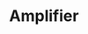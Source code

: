 ---
title: "Amplifier"
summary: "Amplifier are an English rock band originating from Manchester. The band has released six albums and four EPs since its inception in 1999. Their music has been described as \"Soundgarden, Tool, Black Sabbath, Oceansize and Pink Floyd taking copious amounts of mind-altering substances and venturing on a trip through time and space , and back again.\" Their music is characterised by guitarist Sel Balamir's effect pedals, Matt Brobin's complex drumming, extended heavy sections, atmospheric compositions and philosophical lyrics.
Their self-titled debut album, Amplifier, was released in 2004 by Music for Nations. Their second album, Insider was released in Europe in 2006 on the SPV label. Their third album, The Octopus, was released to fans in December 2010 ahead of a full release in January 2011. Their fourth album, Echo Street was released in 2013, and the fifth album, Mystoria, was released in September 2014. They are often cited as one of the most underrated bands of the UK's rock scene, although they retain a strong cult following around Europe."
image: "amplifier.jpg"
apple_music_artist_url: "https://music.apple.com/gb/artist/amplifier/35316475"
wikipedia_url: "https://en.wikipedia.org/wiki/Amplifier_(band)"
---